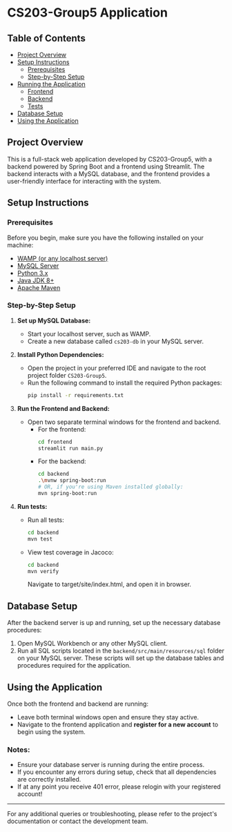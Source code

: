 # CS203-Group5 Application

## Table of Contents
- [Project Overview](#project-overview)
- [Setup Instructions](#setup-instructions)
  - [Prerequisites](#prerequisites)
  - [Step-by-Step Setup](#step-by-step-setup)
- [Running the Application](#running-the-application)
  - [Frontend](#frontend)
  - [Backend](#backend)
  - [Tests](#tests)
- [Database Setup](#database-setup)
- [Using the Application](#using-the-application)

## Project Overview
This is a full-stack web application developed by CS203-Group5, with a backend powered by Spring Boot and a frontend using Streamlit. The backend interacts with a MySQL database, and the frontend provides a user-friendly interface for interacting with the system.

## Setup Instructions

### Prerequisites
Before you begin, make sure you have the following installed on your machine:
- [WAMP (or any localhost server)](https://www.wampserver.com/en/)
- [MySQL Server](https://dev.mysql.com/downloads/mysql/)
- [Python 3.x](https://www.python.org/downloads/)
- [Java JDK 8+](https://www.oracle.com/java/technologies/javase-downloads.html)
- [Apache Maven](https://maven.apache.org/download.cgi)

### Step-by-Step Setup

1. **Set up MySQL Database:**
   - Start your localhost server, such as WAMP.
   - Create a new database called `cs203-db` in your MySQL server.

2. **Install Python Dependencies:**
   - Open the project in your preferred IDE and navigate to the root project folder `CS203-Group5`.
   - Run the following command to install the required Python packages:
     ```bash
     pip install -r requirements.txt
     ```

3. **Run the Frontend and Backend:**
   - Open two separate terminal windows for the frontend and backend.
     - For the frontend:
       ```bash
       cd frontend
       streamlit run main.py
       ```
     - For the backend:
       ```bash
       cd backend
       .\mvnw spring-boot:run
       # OR, if you're using Maven installed globally:
       mvn spring-boot:run
       ```
4. **Run tests:**
   - Run all tests:
     ```bash
     cd backend
     mvn test
     ```
   - View test coverage in Jacoco:
     ```bash
     cd backend
     mvn verify
     ```
     Navigate to target/site/index.html, and open it in browser.

## Database Setup

After the backend server is up and running, set up the necessary database procedures:

1. Open MySQL Workbench or any other MySQL client.
2. Run all SQL scripts located in the `backend/src/main/resources/sql` folder on your MySQL server. These scripts will set up the database tables and procedures required for the application.

## Using the Application

Once both the frontend and backend are running:
- Leave both terminal windows open and ensure they stay active.
- Navigate to the frontend application and **register for a new account** to begin using the system.

### Notes:
- Ensure your database server is running during the entire process.
- If you encounter any errors during setup, check that all dependencies are correctly installed.
- If at any point you receive 401 error, please relogin with your registered account!

---

For any additional queries or troubleshooting, please refer to the project's documentation or contact the development team.
